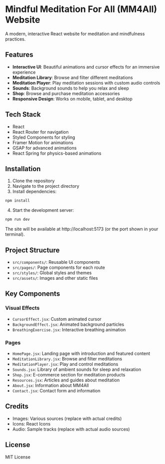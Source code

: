 # Mindful Meditation For All (MM4All) Website

A modern, interactive React website for meditation and mindfulness practices.

## Features

- **Interactive UI**: Beautiful animations and cursor effects for an immersive experience
- **Meditation Library**: Browse and filter different meditations
- **Meditation Player**: Play meditation sessions with custom audio controls
- **Sounds**: Background sounds to help you relax and sleep
- **Shop**: Browse and purchase meditation accessories
- **Responsive Design**: Works on mobile, tablet, and desktop

## Tech Stack

- React
- React Router for navigation
- Styled Components for styling
- Framer Motion for animations
- GSAP for advanced animations
- React Spring for physics-based animations

## Installation

1. Clone the repository
2. Navigate to the project directory
3. Install dependencies:

```bash
npm install
```

4. Start the development server:

```bash
npm run dev
```

The site will be available at http://localhost:5173 (or the port shown in your terminal).

## Project Structure

- `src/components/`: Reusable UI components
- `src/pages/`: Page components for each route
- `src/styles/`: Global styles and themes
- `src/assets/`: Images and other static files

## Key Components

### Visual Effects

- `CursorEffect.jsx`: Custom animated cursor
- `BackgroundEffect.jsx`: Animated background particles
- `BreathingExercise.jsx`: Interactive breathing animation

### Pages

- `HomePage.jsx`: Landing page with introduction and featured content
- `MeditationLibrary.jsx`: Browse and filter meditations
- `MeditationPlayer.jsx`: Play and control meditations
- `Sounds.jsx`: Library of ambient sounds for sleep and relaxation
- `Shop.jsx`: E-commerce section for meditation products
- `Resources.jsx`: Articles and guides about meditation
- `About.jsx`: Information about MM4All
- `Contact.jsx`: Contact form and information

## Credits

- Images: Various sources (replace with actual credits)
- Icons: React Icons
- Audio: Sample tracks (replace with actual audio sources)

## License

MIT License
